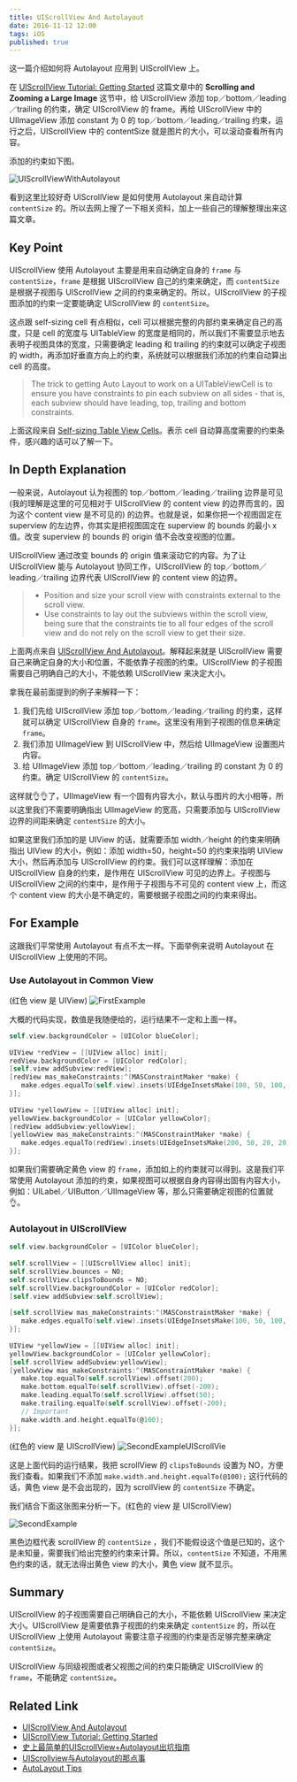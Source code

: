 ```yaml
---
title: UIScrollView And Autolayout
date: 2016-11-12 12:00
tags: iOS
published: true
---
```


这一篇介绍如何将 Autolayout 应用到 UIScrollView 上。

在 [UIScrollView Tutorial: Getting Started][2] 这篇文章中的 **Scrolling and Zooming a Large Image** 这节中，给 UIScrollView 添加 top／bottom／leading／trailing 的约束，确定 UIScrollView 的 frame。再给 UIScrollView 中的 UIImageView 添加 constant 为 0 的 top／bottom／leading／trailing 约束，运行之后，UIScrollView 中的 contentSize 就是图片的大小，可以滚动查看所有内容。

<!-- more -->

添加的约束如下图。

![UIScrollViewWithAutolayout][7]

看到这里比较好奇 UIScrollView 是如何使用 Autolayout 来自动计算 `contentSize` 的。所以去网上搜了一下相关资料，加上一些自己的理解整理出来这篇文章。

## Key Point

UIScrollView 使用 Autolayout 主要是用来自动确定自身的 `frame` 与 `contentSize`，`frame` 是根据 UIScrollView 自己的约束来确定，而 `contentSize` 是根据子视图与 UIScrollView 之间的约束来确定的。所以，UIScrollView 的子视图添加的约束一定要能确定 UIScrollView 的 `contentSize`。

这点跟 self-sizing cell 有点相似，cell 可以根据完整的内部约束来确定自己的高度，只是 cell 的宽度与 UITableView 的宽度是相同的，所以我们不需要显示地去表明子视图具体的宽度，只需要确定 leading 和 trailing 的约束就可以确定子视图的 width，再添加好垂直方向上的约束，系统就可以根据我们添加的约束自动算出 cell 的高度。

> The trick to getting Auto Layout to work on a UITableViewCell is to ensure you have constraints to pin each subview on all sides - that is, each subview should have leading, top, trailing and bottom constraints.

上面这段来自 [Self-sizing Table View Cells][6]。表示 cell 自动算高度需要的约束条件，感兴趣的话可以了解一下。

## In Depth Explanation

一般来说，Autolayout 认为视图的 top／bottom／leading／trailing 边界是可见 (我的理解是这里的可见相对于 UIScrollView 的 content view  的边界而言的，因为这个 content view 是不可见的) 的边界。也就是说，如果你把一个视图固定在 superview 的左边界，你其实是把视图固定在 superview 的 bounds 的最小 x 值。改变 superview 的 bounds 的 origin 值不会改变视图的位置。

UIScrollView 通过改变 bounds 的 origin 值来滚动它的内容。为了让 UIScrollView 能与 Autolayout 协同工作，UIScrollView 的 top／bottom／leading／trailing 边界代表 UIScrollView 的 content view 的边界。

> * Position and size your scroll view with constraints external to the scroll view.
> * Use constraints to lay out the subviews within the scroll view, being sure that the constraints tie to all four edges of the scroll view and do not rely on the scroll view to get their size.

上面两点来自 [UIScrollView And Autolayout][1]。解释起来就是 UIScrollView 需要自己来确定自身的大小和位置，不能依靠子视图的约束。UIScrollView 的子视图需要自己明确自己的大小，不能依赖 UIScrollView 来决定大小。

拿我在最前面提到的例子来解释一下：

1. 我们先给 UIScrollView 添加 top／bottom／leading／trailing 的约束，这样就可以确定 UIScrollView 自身的 `frame`。这里没有用到子视图的信息来确定 `frame`。
2. 我们添加 UIImageView 到 UIScrollView 中，然后给 UIImageView 设置图片内容。
3. 给 UIImageView 添加 top／bottom／leading／trailing 的 constant 为 0 的约束。确定 UIScrollView 的 `contentSize`。

这样就👌👌了，UIImageView 有一个固有内容大小，默认与图片的大小相等，所以这里我们不需要明确指出 UIImageView 的宽高，只需要添加与 UIScrollView 边界的间距来确定 `contentSize` 的大小。

如果这里我们添加的是 UIView 的话，就需要添加 width／height 的约束来明确指出 UIView 的大小，例如：添加 width=50，height=50 的约束来指明 UIView 大小，然后再添加与 UIScrollView 的约束。我们可以这样理解：添加在 UIScrollView 自身的约束，是作用在 UIScrollView 可见的边界上。子视图与 UIScrollView 之间的约束中，是作用于子视图与不可见的 content view 上，而这个 content view 的大小是不确定的，需要根据子视图之间的约束来得出。

## For Example

这跟我们平常使用 Autolayout 有点不太一样。下面举例来说明 Autolayout 在 UIScrollView 上使用的不同。

### Use Autolayout in Common View

(红色 view 是 UIView)
![FirstExample][8]

大概的代码实现，数值是我随便给的，运行结果不一定和上面一样。

```objectivec
self.view.backgroundColor = [UIColor blueColor];
  
UIView *redView = [[UIView alloc] init];
redView.backgroundColor = [UIColor redColor];
[self.view addSubview:redView];
[redView mas_makeConstraints:^(MASConstraintMaker *make) {
   make.edges.equalTo(self.view).insets(UIEdgeInsetsMake(100, 50, 100, 50));
}];
    
UIView *yellowView = [[UIView alloc] init];
yellowView.backgroundColor = [UIColor yellowColor];
[redView addSubview:yellowView];
[yellowView mas_makeConstraints:^(MASConstraintMaker *make) {
   make.edges.equalTo(redView).insets(UIEdgeInsetsMake(200, 50, 20, 20));
}];
```

如果我们需要确定黄色 view 的 `frame`，添加如上的约束就可以得到。这是我们平常使用 Autolayout 添加的约束，如果视图可以根据自身内容得出固有内容大小，例如：UILabel／UIButton／UIImageView 等，那么只需要确定视图的位置就 👌。

### Autolayout in UIScrollView

```objectivec
self.view.backgroundColor = [UIColor blueColor];
    
self.scrollView = [[UIScrollView alloc] init];
self.scrollView.bounces = NO;
self.scrollView.clipsToBounds = NO;
self.scrollView.backgroundColor = [UIColor redColor];
[self.view addSubview:self.scrollView];
    
[self.scrollView mas_makeConstraints:^(MASConstraintMaker *make) {
   make.edges.equalTo(self.view).insets(UIEdgeInsetsMake(100, 50, 100, 50));
}];
    
UIView *yellowView = [[UIView alloc] init];
yellowView.backgroundColor = [UIColor yellowColor];
[self.scrollView addSubview:yellowView];
[yellowView mas_makeConstraints:^(MASConstraintMaker *make) {
   make.top.equalTo(self.scrollView).offset(200);
   make.bottom.equalTo(self.scrollView).offset(-200);
   make.leading.equalTo(self.scrollView).offset(50);
   make.trailing.equalTo(self.scrollView).offset(-200);
   // Important
   make.width.and.height.equalTo(@100);
}];
```

(红色的 view 是 UIScrollView)
![SecondExampleUIScrollVie][9]

这是上面代码的运行结果，我把 scrollView 的 `clipsToBounds` 设置为 NO，方便我们查看。如果我们不添加 `make.width.and.height.equalTo(@100);` 这行代码的话，黄色 view 是不会出现的，因为 scrollView 的 `contentSize` 不确定。

我们结合下面这张图来分析一下。(红色的 view 是 UIScrollView)

![SecondExample][10]

黑色边框代表 scrollView 的 `contentSize` ，我们不能假设这个值是已知的，这个是未知量，需要我们给出完整的约束来计算。所以，`contentSize` 不知道，不用黑色约束的话，就无法得出黄色 view 的大小，黄色 view 就不显示。

## Summary

UIScrollView 的子视图需要自己明确自己的大小，不能依赖 UIScrollView 来决定大小。UIScrollView 是需要依靠子视图的约束来确定 `contentSize` 的，所以在 UIScrollView 上使用 Autolayout 需要注意子视图的约束是否足够完整来确定 `contentSize`。

UIScrollView 与同级视图或者父视图之间的约束只能确定 UIScrollView 的 `frame`，不能确定 `contentSize`。

## Related Link

* [UIScrollView And Autolayout][1]
* [UIScrollView Tutorial: Getting Started][2]
* [史上最简单的UIScrollView+Autolayout出坑指南][3]
* [UIScrollview与Autolayout的那点事][4]
* [AutoLayout Tips][5]

[1]: https://developer.apple.com/library/content/technotes/tn2154/_index.html#//apple_ref/doc/uid/DTS40013309-CH1-MIXED_APPROACH
[2]: https://www.raywenderlich.com/122139/uiscrollview-tutorial
[3]: https://bestswifter.com/uiscrollviewwithautolayout/
[4]: http://adad184.com/2015/12/01/scrollview-under-autolayout/
[5]: https://github.com/nixzhu/dev-blog/blob/master/autolayout-tips.md#tip-2
[6]: https://www.raywenderlich.com/129059/self-sizing-table-view-cells
[7]: https://github.com/LZhenHong/BlogImages/blob/master/UIScrollViewWithAutolayout.png?raw=true
[8]: https://github.com/LZhenHong/BlogImages/blob/master/FirstExample.png?raw=true
[9]: https://github.com/LZhenHong/BlogImages/blob/master/SecondExampleUIScrollView.png?raw=true
[10]: https://github.com/LZhenHong/BlogImages/blob/master/SecondExample.png?raw=true
